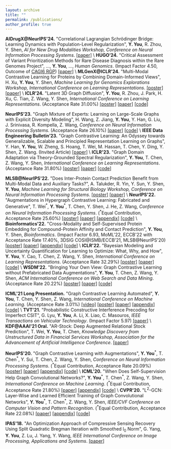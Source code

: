 ```yaml
---
layout: archive
title: ""
permalink: /publications/
author_profile: true
---
```

**AIDrugX@NeurIPS'24.** "Correlational Lagrangian Schrödinger Bridge: Learning Dynamics with Population-Level Regularization", **Y. You**, R. Zhou, Y. Shen, *AI for New Drug Modalities Workshop, Conference on Neural Information Processing Systems*.
[[paper]](https://arxiv.org/abs/2402.10227) \\
**HUGO’24.** "Critical Assessment of Variant Prioritization Methods for Rare Disease Diagnosis within the Rare Genomes Project", ..., **Y. You**, ..., *Human Genomics*. (Impact Factor 4.50, Outcome of [CAGI6 RGP](https://genomeinterpretation.org/cagi6-rgp.html))
[[paper]](https://www.medrxiv.org/content/10.1101/2023.08.02.23293212v1) \\
**MLGenX@ICLR'24.** "Multi-Modal Contrastive Learning for Proteins by Combining Domain-Informed Views", H. Xu, **Y. You**, Y. Shen, *Machine Learning for Genomics Explorations Workshop, International Conference on Learning Representations*.
[[poster]](https://yyou1996.github.io/files/mlgenx2024_protein_poster.pdf)
[[paper]](https://openreview.net/forum?id=xDcTugulVV) \\
**ICLR’24.** "Latent 3D Graph Diffusion", **Y. You**, R. Zhou, J. Park, H. Xu, C. Tian, Z. Wang, Y. Shen, *International Conference on Learning Representations*. (Acceptance Rate 31.00%)
[[poster]](https://yyou1996.github.io/files/iclr2024_ldm3dg_poster.pdf)
[[paper]](https://openreview.net/forum?id=cXbnGtO0NZ)
[[code]](https://github.com/Shen-Lab/LDM-3DG)

**NeurIPS’23.** "Graph Mixture of Experts: Learning on Large-Scale Graphs with Explicit Diversity Modeling", H. Wang, Z. Jiang, **Y. You**, Y. Han, G. Liu, J. Srinivasa, R. Kompella, Z. Wang, *Conference on Neural Information Processing Systems*. (Acceptance Rate 26.10%)
[[paper]](https://arxiv.org/abs/2304.02806)
[[code]](https://github.com/VITA-Group/Graph-Mixture-of-Experts) \\
**IEEE Data Engineering Bulletin’23.** "Graph Contrastive Learning: An Odyssey towards Generalizable, Scalable and Principled Representation Learning on Graphs", Y. Han, **Y. You**, W. Zheng, S. Hoang, T. Wei, M. Hassan, T. Chen, Y. Ding, Y. Shen, Z. Wang. (Invited Article)
[[paper]](http://sites.computer.org/debull/A23june/A23JUNE-CD.pdf#page=80) \\
**ICLR'23.** "Graph Domain Adaptation via Theory-Grounded Spectral Regularization", **Y. You**, T. Chen, Z. Wang, Y. Shen, *International Conference on Learning Representations*. (Acceptance Rate 31.80%)
[[poster]](https://yyou1996.github.io/files/iclr2023_gda_poster.pdf)
[[paper]](https://openreview.net/forum?id=OysfLgrk8mk)
[[code]](https://github.com/Shen-Lab/GDA-SpecReg)

**MLSB@NeurIPS'22.** "Does Inter-Protein Contact Prediction Benefit from Multi-Modal Data and Auxiliary Tasks?", A. Talukder, R. Yin, Y. Sun, Y. Shen, **Y. You**, *Machine Learning for Structural Biology Workshop, Conference on Neural Information Processing Systems*.
[[poster]](https://yyou1996.github.io/files/mlsb2022_protein_poster.pdf)
[[paper]](https://www.biorxiv.org/content/10.1101/2022.11.29.518454v1) \\
**NeurIPS'22.** "Augmentations in Hypergraph Contrastive Learning: Fabricated and Generative", T. Wei<sup>\*</sup>, **Y. You**<sup>\*</sup>, T. Chen, Y. Shen, J. He, Z. Wang, *Conference on Neural Information Processing Systems*. (<sup>\*</sup>Equal Contribution, Acceptance Rate 25.60%)
[[poster]](https://yyou1996.github.io/files/neurips2022_hypergcl_poster.pdf)
[[paper]](https://arxiv.org/abs/2210.03801)
[[appendix]](https://weitianxin.github.io/files/neurips22_hypergcl_appendix.pdf)
[[code]](https://github.com/weitianxin/HyperGCL) \\
**Bioinformatics'22.** "Cross-Modality and Self-Supervised Protein Embedding for Compound-Protein Affinity and Contact Prediction", **Y. You**, Y. Shen, *Bioinformatics*.
(Impact Factor 6.93, MoML'22, ECCB'22 with Acceptance Rate 17.40%, 3DSIG COSI@ISMB/ECCB'21, MLSB@NeurIPS'20)
[[poster]](https://yyou1996.github.io/files/moml2022_cpac_poster.pdf)
[[paper]](https://www.biorxiv.org/content/10.1101/2022.07.18.500559v1)
[[appendix]](https://yyou1996.github.io/files/bioinf2022_cpac_supplement.pdf)
[[code]](https://github.com/Shen-Lab/CPAC) \\
**ICLR'22.** "Bayesian Modeling and Uncertainty Quantification for Learning to Optimize: What, Why, and How", **Y. You**, Y. Cao, T. Chen, Z. Wang, Y. Shen, *International Conference on Learning Representations*. (Acceptance Rate 32.29%)
[[poster]](https://yyou1996.github.io/files/iclr2022_bl2o_poster.pdf)
[[paper]](https://openreview.net/forum?id=EVVadRFRgL7)
[[code]](https://github.com/Shen-Lab/Bayesian-L2O) \\
**WSDM'22.** "Bringing Your Own View: Graph Contrastive Learning without Prefabricated Data Augmentations", **Y. You**, T. Chen, Z. Wang, Y. Shen, *ACM International Conference on Web Search and Data Mining*. (Acceptance Rate 20.22%)
[[poster]](https://yyou1996.github.io/files/wsdm2022_graphcl_lp_poster.pdf)
[[paper]](https://arxiv.org/abs/2201.01702)
[[code]](https://github.com/Shen-Lab/GraphCL_Automated)

**ICML'21 Long Presentation.** "Graph Contrastive Learning Automated", **Y. You**, T. Chen, Y. Shen, Z. Wang, *International Conference on Machine Learning*. (Acceptance Rate 3.01%)
[[video]](https://slideslive.com/38958634/graph-contrastive-learning-automated)
[[poster]](https://yyou1996.github.io/files/icml2021_graphcl_automated_poster.pdf)
[[paper]](https://arxiv.org/abs/2106.07594)
[[appendix]](https://yyou1996.github.io/files/icml2021_graphcl_automated_supplement.pdf)
[[code]](https://github.com/Shen-Lab/GraphCL_Automated) \\
**TVT'21.** "Probabilistic Constructive Interference Precoding for Imperfect CSIT", G. Lyu, **Y. You**, A. Li, X. Liao, C. Masouros, *IEEE Transactions on Vehicular Technology*. (Impact Factor 5.97)
[[paper]](https://ieeexplore.ieee.org/document/9374108) \\
**KDF@AAAI'21 Oral.** "AR-Stock: Deep Augmented Relational Stock Prediction", T. Wei, **Y. You**, T. Chen, *Knowledge Discovery from Unstructured Data in Financial Services Workshop, Association for the Advancement of Artificial Intelligence Conference*.
[[paper]](https://aaai-kdf.github.io/kdf2021/assets/pdfs/KDF_21_paper_5.pdf)

<!-- **MLSB'20.** "Cross-Modality Protein Embedding for Compound-Protein Affinity and Contact Prediction", **Y. You**, Y. Shen, *Machine Learning for Structural Biology Workshop, Conference on Neural Information Processing Systems*. -->
<!-- [[poster]](https://yyou1996.github.io/files/mlsb2020_cpac_poster.pdf) [[bioRxiv]](https://www.biorxiv.org/content/10.1101/2020.11.29.403162v1) \\ -->
**NeurIPS'20.** "Graph Contrastive Learning with Augmentations", **Y. You**<sup>\*</sup>, T. Chen<sup>\*</sup>, Y. Sui, T. Chen, Z. Wang, Y. Shen, *Conference on Neural Information Processing Systems*. (<sup>\*</sup>Equal Contribution, Acceptance Rate 20.09%)
[[poster]](https://yyou1996.github.io/files/neurips2020_graphcl_poster.pdf)
[[paper]](https://arxiv.org/abs/2010.13902)
[[appendix]](https://yyou1996.github.io/files/neurips2020_graphcl_supplement.pdf)
[[code]](https://github.com/Shen-Lab/GraphCL) \\
**ICML'20.** "When Does Self-Supervision Help Graph Convolutional Networks?", **Y. You**<sup>\*</sup>, T. Chen<sup>\*</sup>, Z. Wang, Y. Shen, *International Conference on Machine Learning*. (<sup>\*</sup>Equal Contribution, Acceptance Rate 21.80%)
[[paper]](https://arxiv.org/abs/2006.09136)
[[appendix]](https://yyou1996.github.io/files/icml2020_ssgcn_supplement.pdf)
[[code]](https://github.com/Shen-Lab/SS-GCNs) \\
**CVPR'20.** "L<sup>2</sup>-GCN: Layer-Wise and Learned Efficient Training of Graph Convolutional Networks", **Y. You**<sup>\*</sup>, T. Chen<sup>\*</sup>, Z. Wang, Y. Shen, *IEEE/CVF Conference on Computer Vision and Pattern Recognition*. (<sup>\*</sup>Equal Contribution, Acceptance Rate 22.08%)
[[paper]](https://arxiv.org/abs/2003.13606)
[[appendix]](https://yyou1996.github.io/files/cvpr2020_l2gcn_supplement.pdf)
[[code]](https://github.com/TAMU-VITA/L2-GCN)

<!-- **arXiv'19.** "Sphere Bounding Scheme for Probabilistic Robust Constructive Interference Precoding in MISO Downlink Transmission", **Y. You**, G. Lyu. [[paper]](https://arxiv.org/abs/1903.04740) -->

**IPAS'18.** "An Optimization Approach of Compressive Sensing Recovery Using Split Quadratic Bregman Iteration with Smoothed l<sub>0</sub> Norm", G. Yang, **Y. You**, Z. Lu, J. Yang, Y. Wang, *IEEE International Conference on Image Processing, Applications and Systems*.
[[paper]](https://ieeexplore.ieee.org/abstract/document/8708870)
